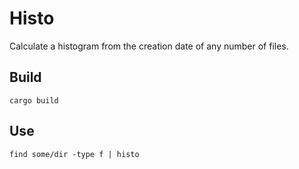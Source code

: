 # Histo

Calculate a histogram from the creation date of any number of files.

## Build

`cargo build`

## Use

`find some/dir -type f | histo`